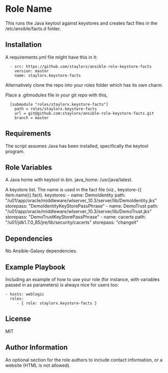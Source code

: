 Role Name
=========

This runs the Java keytool against keystores and creates fact files in the /etc/ansible/facts.d folder.

Installation
------------

A requirements.yml file might have this in it:

```
  - src: https://github.com/staylorx/ansible-role-keystore-facts
    version: master
    name: staylorx.keystore-facts
```

Alternatively clone the repo into your roles folder which has its own charm. 

Place a .gitmodules file in _your_ git repo with this,

```
  [submodule "roles/staylorx.keystore-facts"]
    path = roles/staylorx.keystore-facts
    url = git@github.com:staylorx/ansible-role-keystore-facts.git
    branch = master
```

Requirements
------------

The script assumes Java has been installed, specifically the keytool program.

Role Variables
--------------

A Java home with keytool in bin.
    java_home: /usr/java/latest.


A keystore list. The name is used in the fact file (viz., keystore-{{ item.name}}.fact).
    keystores:
      - name: DemoIdentity
        path: "/u01/app/oracle/middleware/wlserver_10.3/server/lib/DemoIdentity.jks"
        storepass: "DemoIdentityKeyStorePassPhrase"
      - name: DemoTrust
        path: "/u01/app/oracle/middleware/wlserver_10.3/server/lib/DemoTrust.jks"
        storepass: "DemoTrustKeyStorePassPhrase"
      - name: cacerts
        path: "/u01/jdk1.7.0_85/jre/lib/security/cacerts"
        storepass: "changeit"

Dependencies
------------

No Ansible-Galaxy dependencies. 

Example Playbook
----------------

Including an example of how to use your role (for instance, with variables passed in as parameters) is always nice for users too:

    - hosts: weblogic
      roles:
         - { role: staylorx.keystore-facts }

License
-------

MIT

Author Information
------------------

An optional section for the role authors to include contact information, or a website (HTML is not allowed).
